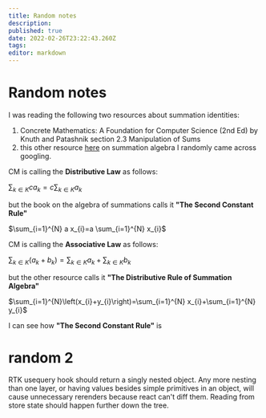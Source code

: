 ```yaml
---
title: Random notes
description: 
published: true
date: 2022-02-26T23:22:43.260Z
tags: 
editor: markdown
---
```


# Random notes

I was reading the following two resources about summation identities:
1) Concrete Mathematics: A Foundation for Computer Science (2nd Ed) by Knuth and Patashnik section 2.3 Manipulation of Sums
2) this other resource [here][1] on summation algebra I randomly came across googling. 


CM is calling the **Distributive Law** as follows:

$\sum_{k \in K} c a_{k}=c \sum_{k \in K} a_{k}$

but the book on the algebra of summations calls it  **"The Second Constant Rule"**

$\sum_{i=1}^{N} a x_{i}=a \sum_{i=1}^{N} x_{i}$


CM is calling the **Associative Law** as follows:

$\sum_{k \in K}\left(a_{k}+b_{k}\right)=\sum_{k \in K} a_{k}+\sum_{k \in K} b_{k}$

but the other resource calls it **"The Distributive Rule of Summation Algebra"**

$\sum_{i=1}^{N}\left(x_{i}+y_{i}\right)=\sum_{i=1}^{N} x_{i}+\sum_{i=1}^{N} y_{i}$

I can see how **"The Second Constant Rule"** is 



  [1]: http://www.statpower.net/Content/310/Summation%20Algebra.pdf
  
  
# random 2
RTK usequery hook should return a singly nested object. Any more nesting than one layer, or having values besides simple primitives in an object, will cause unnecessary rerenders because react can't diff them. Reading from store state should happen further down the tree.


